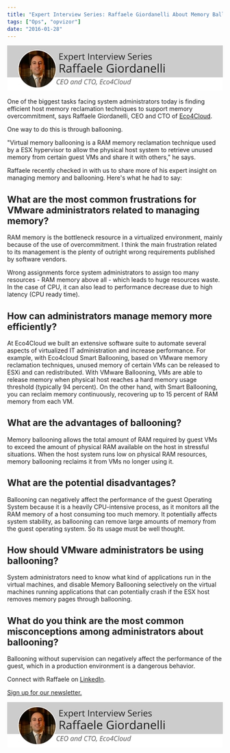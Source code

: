 ```yaml
---
title: "Expert Interview Series: Raffaele Giordanelli About Memory Ballooning"
tags: ["Ops", "opvizor"]
date: "2016-01-28"
---
```


[![Raffaele Giordanelli About Memory Ballooning](/images/blog/Raffaele.jpg)](https://www.linkedin.com/in/giordanelli)

One of the biggest tasks facing system administrators today is finding efficient host memory reclamation techniques to support memory overcommitment, says Raffaele Giordanelli, CEO and CTO of [Eco4Cloud](http://www.eco4cloud.com/).

One way to do this is through ballooning.

"Virtual memory ballooning is a RAM memory reclamation technique used by a ESX hypervisor to allow the physical host system to retrieve unused memory from certain guest VMs and share it with others," he says.

Raffaele recently checked in with us to share more of his expert insight on managing memory and ballooning. Here's what he had to say:

## What are the most common frustrations for VMware administrators related to managing memory?

RAM memory is the bottleneck resource in a virtualized environment, mainly because of the use of overcommitment. I think the main frustration related to its management is the plenty of outright wrong requirements published by software vendors.

Wrong assignments force system administrators to assign too many resources - RAM memory above all - which leads to huge resources waste. In the case of CPU, it can also lead to performance decrease due to high latency (CPU ready time).

## How can administrators manage memory more efficiently?

At Eco4Cloud we built an extensive software suite to automate several aspects of virtualized IT administration and increase performance. For example, with Eco4cloud Smart Ballooning, based on VMware memory reclamation techniques, unused memory of certain VMs can be released to ESXi and can redistributed. With VMware Ballooning, VMs are able to release memory when physical host reaches a hard memory usage threshold (typically 94 percent). On the other hand, with Smart Ballooning, you can reclaim memory continuously, recovering up to 15 percent of RAM memory from each VM.

## What are the advantages of ballooning?

Memory ballooning allows the total amount of RAM required by guest VMs to exceed the amount of physical RAM available on the host in stressful situations. When the host system runs low on physical RAM resources, memory ballooning reclaims it from VMs no longer using it.

## What are the potential disadvantages?

Ballooning can negatively affect the performance of the guest Operating System because it is a heavily CPU-intensive process, as it monitors all the RAM memory of a host consuming too much memory. It potentially affects system stability, as ballooning can remove large amounts of memory from the guest operating system. So its usage must be well thought.

## How should VMware administrators be using ballooning?

System administrators need to know what kind of applications run in the virtual machines, and disable Memory Ballooning selectively on the virtual machines running applications that can potentially crash if the ESX host removes memory pages through ballooning.

## What do you think are the most common misconceptions among administrators about ballooning?

Ballooning without supervision can negatively affect the performance of the guest, which in a production environment is a dangerous behavior.

Connect with Raffaele on [LinkedIn](https://www.linkedin.com/in/giordanelli).

[Sign up for our newsletter.](http://opvizor.us6.list-manage.com/subscribe?u=5e67b89e18341af0e8844b002&id=1e918cd24e)

[![Raffaele Giordanelli About Memory Ballooning](/images/blog/Raffaele.jpg)](https://www.linkedin.com/in/giordanelli)

